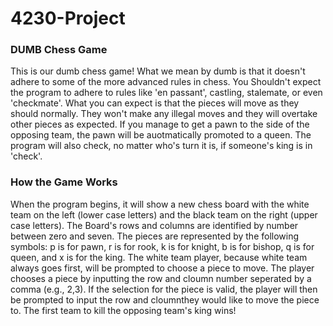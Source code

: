 # 4230-Project


### DUMB Chess Game

This is our dumb chess game! What we mean by dumb is that it doesn't adhere to some of the more advanced rules in chess. 
You Shouldn't expect the program to adhere to rules like 'en passant', castling, stalemate, or even 'checkmate'. 
What you can expect is that the pieces will move as they should normally. They won't make any illegal moves and they will 
overtake other pieces as expected. If you manage to get a pawn to the side of the opposing team, the pawn will be 
auotmatically promoted to a queen. The program will also check, no matter who's turn it is, if someone's king is in 'check'.

### How the Game Works

When the program begins, it will show a new chess board with the white team on the left (lower case letters) and the 
black team on the right (upper case letters). The Board's rows and columns are identified by number between zero and 
seven. The pieces are represented by the following symbols: p is for pawn, r is for rook, k is for knight, b is for 
bishop, q is for queen, and x is for the king. The white team player, because white team always goes first, will be 
prompted to choose a piece to move. The player chooses a piece by inputting the row and cloumn number seperated by a 
comma (e.g., 2,3). If the selection for the piece is valid, the player will then be prompted to input the row and 
cloumnthey would like to move the piece to. The first team to kill the opposing team's king wins!
